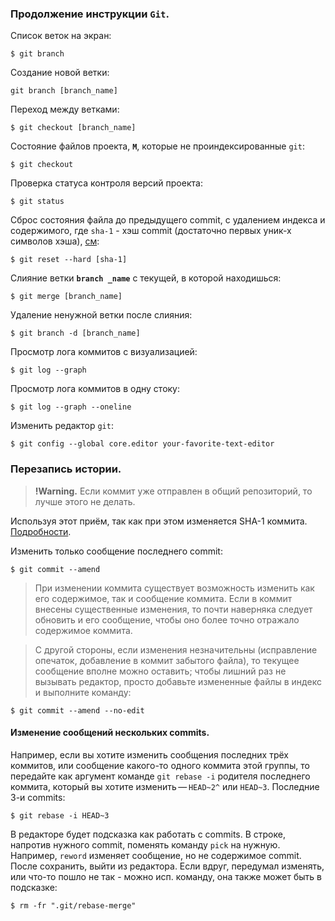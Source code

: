 ### Продолжение инструкции `Git`.

Список веток на экран:

    $ git branch

Создание новой ветки:

    git branch [branch_name]

Переход между ветками:

    $ git checkout [branch_name]

Состояние файлов проекта, **`M`**, которые не проиндексированные `git`:

    $ git checkout

Проверка статуса контроля версий проекта:

    $ git status 

Сброс состояния файла до предыдущего commit, с удалением индекса и содержимого, где `sha-1` - хэш commit (достаточно первых уник-х символов хэша), [см](https://ru.stackoverflow.com/questions/431520/%D0%9A%D0%B0%D0%BA-%D0%B2%D0%B5%D1%80%D0%BD%D1%83%D1%82%D1%8C%D1%81%D1%8F-%D0%BE%D1%82%D0%BA%D0%B0%D1%82%D0%B8%D1%82%D1%8C%D1%81%D1%8F-%D0%BA-%D0%B1%D0%BE%D0%BB%D0%B5%D0%B5-%D1%80%D0%B0%D0%BD%D0%BD%D0%B5%D0%BC%D1%83-%D0%BA%D0%BE%D0%BC%D0%BC%D0%B8%D1%82%D1%83):

    $ git reset --hard [sha-1]

Слияние ветки **`branch _name`** с текущей, в которой находишься:

    $ git merge [branch_name]

Удаление ненужной ветки после слияния:

    $ git branch -d [branch_name]

Просмотр лога коммитов с визуализацией:

    $ git log --graph

Просмотр лога коммитов в одну стоку:

    $ git log --graph --oneline

Изменить редактор `git`:

    $ git config --global core.editor your-favorite-text-editor

### Перезапись истории.
>**!Warning.** Если коммит уже отправлен в общий репозиторий, то лучше этого не делать.

Используя этот приём, так как при этом 
изменяется SHA-1 коммита.
[Подробности](https://git-scm.com/book/ru/v2/%D0%98%D0%BD%D1%81%D1%82%D1%80%D1%83%D0%BC%D0%B5%D0%BD%D1%82%D1%8B-Git-%D0%9F%D0%B5%D1%80%D0%B5%D0%B7%D0%B0%D0%BF%D0%B8%D1%81%D1%8C-%D0%B8%D1%81%D1%82%D0%BE%D1%80%D0%B8%D0%B8).

Изменить только сообщение последнего commit:

    $ git commit --amend

>При изменении коммита существует возможность изменить как его содержимое, так и сообщение коммита. Если в коммит внесены существенные изменения, то почти наверняка следует обновить и его сообщение, чтобы оно более точно отражало содержимое коммита.

>С другой стороны, если изменения незначительны (исправление опечаток, добавление в коммит забытого файла), то текущее сообщение вполне можно оставить; чтобы лишний раз не вызывать редактор, просто добавьте измененные файлы в индекс и выполните команду:

    $ git commit --amend --no-edit

#### Изменение сообщений нескольких commits.
Например, если вы хотите изменить сообщения последних трёх коммитов, или сообщение какого-то одного коммита этой группы, то передайте как аргумент команде `git rebase -i` родителя последнего коммита, который вы хотите изменить — `HEAD~2^` или `HEAD~3`.
Последние 3-и commits:

    $ git rebase -i HEAD~3

В редакторе будет подсказка как работать с commits. В строке, напротив нужного commit, поменять команду `pick` на нужную. Например, `reword` изменяет сообщение, но не содержимое commit.<br>
После сохранить, выйти из редактора. Если вдруг, передумал изменять, или что-то пошло не так - можно исп. команду, она также может быть в подсказке:

    $ rm -fr ".git/rebase-merge"

